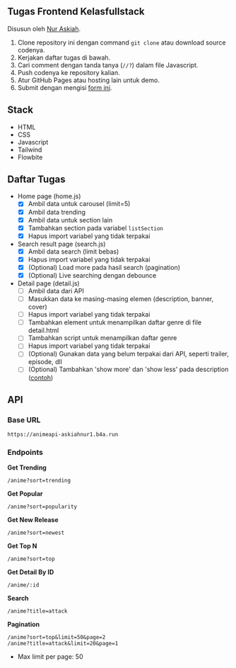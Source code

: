 ## Tugas Frontend Kelasfullstack
Disusun oleh [Nur Askiah](https://github.com/nuraskiah/).

1. Clone repository ini dengan command `git clone` atau download source codenya.
2. Kerjakan daftar tugas di bawah.
3. Cari comment dengan tanda tanya (`//?`) dalam file Javascript.
4. Push codenya ke repository kalian.
5. Atur GitHub Pages atau hosting lain untuk demo.
6. Submit dengan mengisi [form ini](https://airtable.com/shrRgvyiYdb76BAMt).

## Stack
- HTML
- CSS
- Javascript
- Tailwind
- Flowbite

## Daftar Tugas
- Home page (home.js)
  - [x] Ambil data untuk carousel (limit=5)
  - [x] Ambil data trending
  - [x] Ambil data untuk section lain
  - [x] Tambahkan section pada variabel `listSection`
  - [x] Hapus import variabel yang tidak terpakai
  
- Search result page (search.js)
  - [x] Ambil data search (limit bebas)
  - [x] Hapus import variabel yang tidak terpakai
  - [x] (Optional) Load more pada hasil search (pagination)
  - [x] (Optional) Live searching dengan debounce

- Detail page (detail.js)
  - [ ] Ambil data dari API
  - [ ] Masukkan data ke masing-masing elemen (description, banner, cover)
  - [ ] Hapus import variabel yang tidak terpakai
  - [ ] Tambahkan element untuk menampilkan daftar genre di file detail.html
  - [ ] Tambahkan script untuk menampilkan daftar genre
  - [ ] Hapus import variabel yang tidak terpakai
  - [ ] (Optional) Gunakan data yang belum terpakai dari API, seperti trailer, episode, dll
  - [ ] (Optional) Tambahkan 'show more' dan 'show less' pada description ([contoh](https://www.geeksforgeeks.org/how-to-create-show-more-and-show-less-functionality-for-hiding-text-using-javascript/))

## API

### Base URL
```
https://animeapi-askiahnur1.b4a.run
```

### Endpoints
**Get Trending**
```
/anime?sort=trending
```
**Get Popular**
```
/anime?sort=popularity
```
**Get New Release**
```
/anime?sort=newest
```
**Get Top N**
```
/anime?sort=top
```
**Get Detail By ID**
```
/anime/:id
```
**Search**
```
/anime?title=attack
```
**Pagination**
```
/anime?sort=top&limit=50&page=2
/anime?title=attack&limit=20&page=1
```
- Max limit per page: 50
